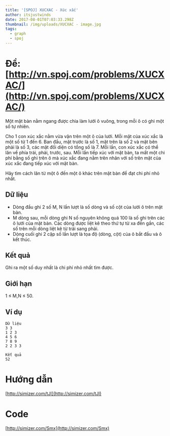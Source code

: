 ```yaml
---
title: '[SPOJ] XUCXAC - Xúc xắc'
author: itsjustwinds
date: 2017-08-01T07:03:33.298Z
thumbnail: /img/uploads/XUCXAC - image.jpg
tags:
  - graph
  - spoj
---
```

# Đề: [http://vn.spoj.com/problems/XUCXAC/](http://vn.spoj.com/problems/XUCXAC/)

Một mặt bàn nằm ngang được chia làm lưới ô vuông, trong mỗi ô có ghi một số tự nhiên.

Cho 1 con xúc xắc nằm vừa vặn trên một ô của lưới. Mỗi mặt của xúc xắc là một số từ 1 đến 6. Ban đầu, mặt trước là số 1, mặt trên là số 2 và mặt bên phải là số 3, các mặt đối diện có tổng số là 7. Mỗi lần, con xúc xắc có thể lăn về phía trái, phải, trước, sau. Mỗi lần tiếp xúc với mặt bàn, ta mất một chi phí bằng số ghi trên ô mà xúc xắc đang nằm trên nhân với số trên mặt của xúc xắc đang tiếp xúc với mặt bàn.

Hãy tìm cách lăn từ một ô đến một ô khác trên mặt bàn để đạt chi phí nhỏ nhất.

## Dữ liệu

* Dòng đầu ghi 2 số M, N lần lượt là số dòng và số cột của lưới ô trên mặt bàn.
* M dòng sau, mỗi dòng ghi N số nguyên không quá 100 là số ghi trên các ô lưới của mặt bàn. Các dòng được liệt kê theo thứ tự từ xa đến gần, các số trên mỗi dòng liệt kê từ trái sang phải.
* Dòng cuối ghi 2 cặp số lần lượt là tọa độ \(dòng, cột\) của ô bắt đầu và ô kết thúc.

## Kết quả

Ghi ra một số duy nhất là chi phí nhỏ nhất tìm được.

## Giới hạn

1 ≤ M,N ≤ 50.

## Ví dụ

```
Dữ liệu
3 3
1 2 3
4 5 6
7 8 9
2 2 3 3

Kết quả
52
```

# Hướng dẫn
[http://simizer.com/tJI](http://simizer.com/tJI)

# Code
[http://simizer.com/Smx](http://simizer.com/Smx)


